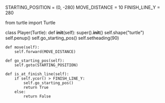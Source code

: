 STARTING_POSITION = (0, -280)
MOVE_DISTANCE = 10
FINISH_LINE_Y = 280

from turtle import Turtle


class Player(Turtle):
    def __init__(self):
        super().__init__()
        self.shape("turtle")
        self.penup()
        self.go_starting_pos()
        self.setheading(90)

    def move(self):
        self.forward(MOVE_DISTANCE)

    def go_starting_pos(self):
        self.goto(STARTING_POSITION)

    def is_at_finish_line(self):
        if self.ycor() > FINISH_LINE_Y:
            self.go_starting_pos()
            return True
        else:
            return False
